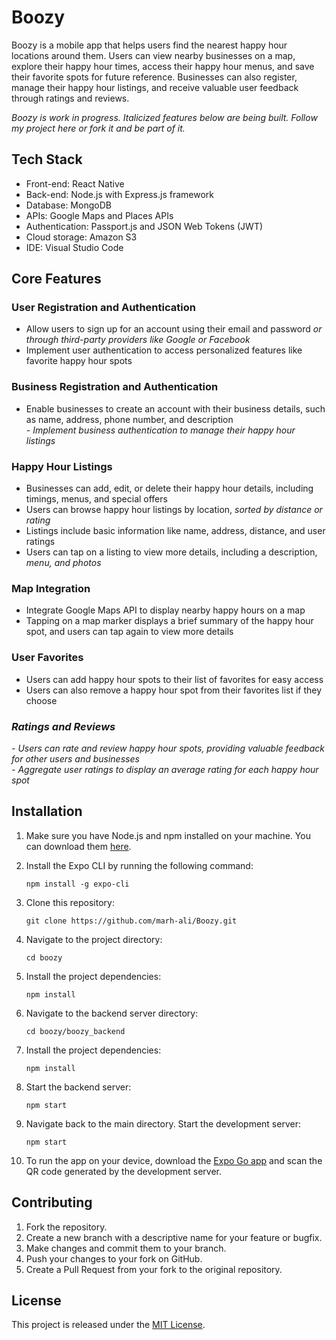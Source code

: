 
<!DOCTYPE html>
<html>


<body class="stackedit">
  <div class="stackedit__html"><h1 id="boozy">Boozy</h1>
<p>Boozy is a mobile app that helps users find the nearest happy hour locations around them. Users can view nearby businesses on a map, explore their happy hour times, access their happy hour menus, and save their favorite spots for future reference. Businesses can also register, manage their happy hour listings, and receive valuable user feedback through ratings and reviews.</p>
<p> <em>Boozy is work in progress. Italicized features below are being built. Follow my project here or fork it and be part of it. </em> </p>
<h2 id="tech-stack">Tech Stack</h2>
<ul>
<li>Front-end: React Native</li>
<li>Back-end: Node.js with Express.js framework</li>
<li>Database: MongoDB</li>
<li>APIs: Google Maps and Places APIs</li>
<li>Authentication: Passport.js and JSON Web Tokens (JWT)</li>
<li>Cloud storage: Amazon S3</li>
<li>IDE: Visual Studio Code</li>
</ul>
<h2 id="core-features">Core Features</h2>
<h3 id="user-registration-and-authentication">User Registration and Authentication</h3>
<ul>
<li>Allow users to sign up for an account using their email and password <em>or through third-party providers like Google or Facebook</em></li>
<li>Implement user authentication to access personalized features like favorite happy hour spots</li>
</ul>
<h3 id="business-registration-and-authentication">Business Registration and Authentication</h3>
<ul>
<li>Enable businesses to create an account with their business details, such as name, address, phone number, and description<br>
<em>-   Implement business authentication to manage their happy hour listings</em></li>
</ul>
<h3 id="happy-hour-listings">Happy Hour Listings</h3>
<ul>
<li>Businesses can add, edit, or delete their happy hour details, including timings, menus, and special offers</li>
<li>Users can browse happy hour listings by location, <em>sorted by distance or rating</em></li>
<li>Listings include basic information like name, address, distance, and user ratings</li>
<li>Users can tap on a listing to view more details, including a description, <em>menu, and photos</em></li>
</ul>
<h3 id="map-integration">Map Integration</h3>
<ul>
<li>Integrate Google Maps API to display nearby happy hours on a map</li>
<li>Tapping on a map marker displays a brief summary of the happy hour spot, and users can tap again to view more details</li>
</ul>
<h3 id="user-favorites">User Favorites</h3>
<ul>
<li>Users can add happy hour spots to their list of favorites for easy access</li>
<li>Users can also remove a happy hour spot from their favorites list if they choose</li>
</ul>
<h3 id="ratings-and-reviews"><em>Ratings and Reviews</em></h3>
<p><em>-   Users can rate and review happy hour spots, providing valuable feedback for other users and businesses</em><br>
<em>-   Aggregate user ratings to display an average rating for each happy hour spot</em></p>
<h2 id="installation">Installation</h2>
<ol>
<li>
<p>Make sure you have Node.js and npm installed on your machine. You can download them <a href="https://nodejs.org/en/download/">here</a>.</p>
</li>
<li>
<p>Install the Expo CLI by running the following command:</p>
<p><code>npm install -g expo-cli</code></p>
</li>
<li>
<p>Clone this repository:</p>
<p><code>git clone https://github.com/marh-ali/Boozy.git </code></p>
</li>
<li>
<p>Navigate to the project directory:</p>
<p><code>cd boozy</code></p>
</li>
<li>
<p>Install the project dependencies:</p>
<p><code>npm install</code></p>
</li>
<li>
<p>Navigate to the backend server directory:</p>
<p><code>cd boozy/boozy_backend</code></p>
</li>
<li>
<p>Install the project dependencies:</p>
<p><code>npm install</code></p>
</li>
<li>
<p>Start the backend server:</p>
<p><code>npm start</code></p>
</li>
<li>
<p>Navigate back to the main directory. Start the development server:</p>
<p><code>npm start</code></p>
</li>
<li>
<p>To run the app on your device, download the <a href="https://expo.dev/client">Expo Go app</a> and scan the QR code generated by the development server.</p>
</li>
</ol>
<h2 id="contributing">Contributing</h2>
<ol>
<li>Fork the repository.</li>
<li>Create a new branch with a descriptive name for your feature or bugfix.</li>
<li>Make changes and commit them to your branch.</li>
<li>Push your changes to your fork on GitHub.</li>
<li>Create a Pull Request from your fork to the original repository.</li>
</ol>
<h2 id="license">License</h2>
<p>This project is released under the <a href="https://opensource.org/licenses/MIT">MIT License</a>.</p>
</div>
</body>

</html>
